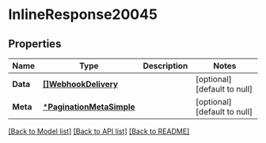 # InlineResponse20045

## Properties
Name | Type | Description | Notes
------------ | ------------- | ------------- | -------------
**Data** | [**[]WebhookDelivery**](webhook_delivery.md) |  | [optional] [default to null]
**Meta** | [***PaginationMetaSimple**](PaginationMetaSimple.md) |  | [optional] [default to null]

[[Back to Model list]](../README.md#documentation-for-models) [[Back to API list]](../README.md#documentation-for-api-endpoints) [[Back to README]](../README.md)

